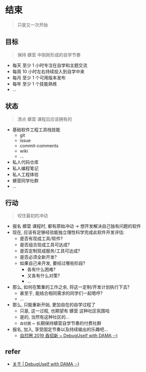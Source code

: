 # 结束
> 只是又一次开始

## 目标
> 保持 蠎营 中刚刚形成的自学节奏

- 每天 至少 1 小时专注在自学和主题交流
- 每周 10 小时左右持续投入到自学中来
- 每月 至少 1 个可用版本发布
- 每年 至少 1 个技能熟练
- ...

## 状态
> 清点 蠎营 课程后应该拥有的

- 基础软件工程工具栈技能
    + git
    + issue
    + commit-comments
    + wiki 
    + ...
- 私人代码仓库
- 私人编程笔记
- 私人工程体验
- 蠎营同学社群
- ...


## 行动
> 咬住最初的冲动

- 报名 蠎营 课程时, 都有原始冲动 -> 想开发解决自己独有问题的软件
- 现在, 应该有足够经验能独立理性科学完成此软件开发评估:
    + 是否有现成工具/软件?
    + 是否组合现成工具可达成?
    + 是否定制现成服务/工具可达成?
    + 是否必须全新开发?
    + 如果自己来开发, 要经过哪些阶段?
        * 各有什么困难?
        * 又各有什么对策?
        * ...
- 那么, 如何在繁重的工作之余, 将这一定制/开发计划执行下去?
    + 甚至于, 能结合相同需求的同学们一起嗯哼?
    + ...
- 那么, 只能重新开始, 更加自在的自学过程了
    + 只是, 这一过程, 也期望有 蠎营 这种社区氛围哈
    + 是的, 当然有这种社区的...
    + `自怼圈` ~ 长期保持蠎营自学节奏的付费社群
- 报名, 加入, 享受固定节奏以及持续输出的乐趣吧...
    + [自怼圈 2019 叒招新 ~ DebugUself with DAMA ;-)](https://du.101.camp/2019-03/re-self-debuggers/)

## refer

- [关于 | DebugUself with DAMA ;-)](https://du.101.camp/about/)

